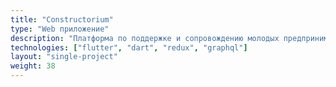 ```yaml
---
title: "Constructorium"
type: "Web приложение"
description: "Платформа по поддержке и сопровождению молодых предпринимателей и их проектов"
technologies: ["flutter", "dart", "redux", "graphql"]
layout: "single-project"
weight: 38
---
```

